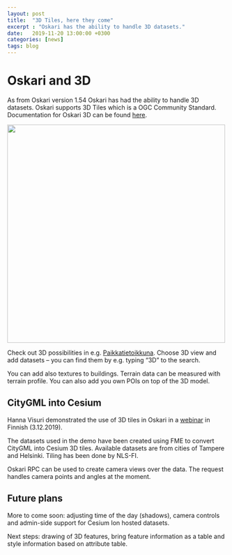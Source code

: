 ```yaml
---
layout: post
title:  "3D Tiles, here they come"
excerpt : "Oskari has the ability to handle 3D datasets."
date:   2019-11-20 13:00:00 +0300
categories: [news]
tags: blog
---
```


# Oskari and 3D

As from Oskari version 1.54 Oskari has had the ability to handle 3D datasets. Oskari supports 3D Tiles which is a OGC Community Standard. 
Documentation for Oskari 3D can be found [here](www.oskari.org/documentation/features/3D).

<img src="/img/3D_nlsfi.png" width="500" class="img-responsive"/>

Check out 3D possibilities in e.g. [Paikkatietoikkuna](https://kartta.paikkatietoikkuna.fi/?lang=en). Choose 3D view and add datasets – you can find them by e.g. typing “3D” to the search.

You can add also textures to buildings. Terrain data can be measured with terrain profile. You can also add you own POIs on top of the 3D model.

## CityGML into Cesium

Hanna Visuri demonstrated the use of 3D tiles in Oskari in a [webinar](http://kmtk.paikkatietoalusta.fi/ajankohtaista/oskari-goes-3d-uutta-3d-nakymaa-esiteltiin-webinaarissa-312) in Finnish (3.12.2019).

The datasets used in the demo have been created using FME to convert CityGML into Cesium 3D tiles. Available datasets are from cities of Tampere and Helsinki. Tiling has been done by NLS-FI.

Oskari RPC can be used to create camera views over the data. The request handles camera points and angles at the moment.

## Future plans
More to come soon: adjusting time of the day (shadows), camera controls and admin-side support for Cesium Ion hosted datasets.

Next steps: drawing of 3D features, bring feature information as a table and style information based on attribute table.
